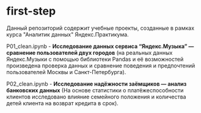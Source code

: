 # first-step
Данный репозиторий содержит учебные проекты, созданные в рамках курса "Аналитик данных" Яндекс.Практикума.

P01_clean.ipynb - **Исследование данных сервиса “Яндекс.Музыка” — сравнение пользователей двух городов** (на реальных данных Яндекс.Музыки c помощью библиотеки Pandas и её возможностей произведена проверка данных и сравнение поведения и предпочтений пользователей Москвы и Санкт-Петербурга).

P02_clean.ipynb - **Исследование надёжности заёмщиков — анализ банковских данных** (На основе статистики о платёжеспособности клиентов исследовано влияние семейного положения и количества детей клиента на возврат кредита в срок).
